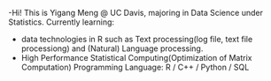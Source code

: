 -Hi! This is Yigang Meng @ UC Davis, majoring in Data Science under Statistics.
Currently learning:
- data technologies in R such as Text processing(log file, text file processiong) and (Natural) Language processing.
- High Performance Statistical Computing(Optimization of Matrix Computation)
Programming Language: R / C++ / Python / SQL
